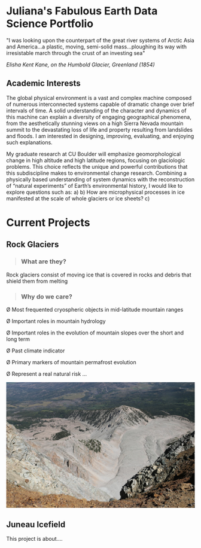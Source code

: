# Juliana's Fabulous Earth Data Science Portfolio

"I was looking upon the counterpart of the great river systems of Arctic Asia and America...a plastic, moving, semi-solid mass...ploughing its way with irresistable march through the crust of an investing sea" 

*Elisha Kent Kane, on the Humbold Glacier, Greenland (1854)*


## Academic Interests

The global physical environment is a vast and complex machine composed of numerous interconnected systems capable of dramatic change over brief intervals of time. A solid understanding of the character and dynamics of this machine can explain a diversity of engaging geographical phenomena, from the aesthetically stunning views on a high Sierra Nevada mountain summit to the devastating loss of life and property resulting from landslides and floods. I am interested in designing, improving, evaluating, and enjoying such explanations.

My graduate research at CU Boulder will emphasize geomorphological change in high altitude and high latitude regions, focusing on glaciologic problems. This choice reflects the unique and powerful contributions that this subdiscipline makes to environmental change research. Combining a physically based understanding of system dynamics with the reconstruction of “natural experiments” of Earth’s environmental history, I would like to explore questions such as: 
a) 
b) How are microphysical processes in ice manifested at the scale of whole glaciers or ice sheets? 
c)


# Current Projects

## Rock Glaciers
> ### What are they? 
Rock glaciers consist of moving ice that is covered in rocks and debris that shield them from melting
> ### Why do we care?

Ø Most	frequented cryospheric objects in	mid-latitude	mountain	ranges		

Ø Important	roles	in	mountain hydrology

Ø Important	roles	in	the	evolution	of	mountain slopes	over	the	short	and	long term

Ø Past climate indicator

Ø Primary	markers	of	mountain	permafrost	evolution

Ø Represent	a	real	natural risk …

![Mt. Sopris, CO](img/Mt_Sopris.jpeg)

## Juneau Icefield 
This project is about....
